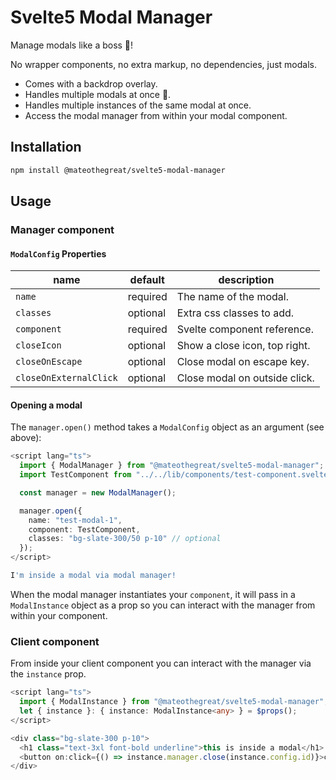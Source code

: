 # Svelte5 Modal Manager

Manage modals like a boss 💪!

No wrapper components, no extra markup, no dependencies, just modals.

- Comes with a backdrop overlay.
- Handles multiple modals at once 🚀.
- Handles multiple instances of the same modal at once.
- Access the modal manager from within your modal component.

## Installation

```bash
npm install @mateothegreat/svelte5-modal-manager
```

## Usage

### Manager component

#### `ModalConfig` Properties

| name                   | default  | description                   |
| ---------------------- | -------- | ----------------------------- |
| `name`                 | required | The name of the modal.        |
| `classes`              | optional | Extra css classes to add.     |
| `component`            | required | Svelte component reference.   |
| `closeIcon`            | optional | Show a close icon, top right. |
| `closeOnEscape`        | optional | Close modal on escape key.    |
| `closeOnExternalClick` | optional | Close modal on outside click. |

#### Opening a modal

The `manager.open()` method takes a `ModalConfig` object as an argument (see above):

```ts
<script lang="ts">
  import { ModalManager } from "@mateothegreat/svelte5-modal-manager";
  import TestComponent from "../../lib/components/test-component.svelte";

  const manager = new ModalManager();

  manager.open({
    name: "test-modal-1",
    component: TestComponent,
    classes: "bg-slate-300/50 p-10" // optional
  });
</script>

I'm inside a modal via modal manager!
```

When the modal manager instantiates your `component`, it will pass in a `ModalInstance` object as a prop
so you can interact with the manager from within your component.

### Client component

From inside your client component you can interact with the manager via the `instance` prop.

```ts
<script lang="ts">
  import { ModalInstance } from "@mateothegreat/svelte5-modal-manager";
  let { instance }: { instance: ModalInstance<any> } = $props();
</script>

<div class="bg-slate-300 p-10">
  <h1 class="text-3xl font-bold underline">this is inside a modal</h1>
  <button on:click={() => instance.manager.close(instance.config.id)}>close</button>
</div>
```
